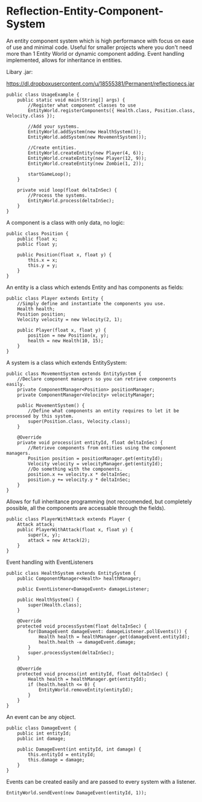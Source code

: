 Reflection-Entity-Component-System
==================================

An entity component system which is high performance with focus on ease of use and minimal code. Useful for smaller projects
where you don't need more than 1 Entity World or dynamic component adding. Event handling implemented, allows for inheritance in entities.

Libary .jar:

https://dl.dropboxusercontent.com/u/18555381/Permanent/reflectionecs.jar
<br>

	public class UsageExample {
		public static void main(String[] args) {
			//Register what component classes to use
			EntityWorld.registerComponents({ Health.class, Position.class, Velocity.class });
			
			//Add your systems.
			EntityWorld.addSystem(new HealthSystem());
			EntityWorld.addSystem(new MovementSystem());
			
			//Create entities.
			EntityWorld.createEntity(new Player(4, 6));
			EntityWorld.createEntity(new Player(12, 9));
			EntityWorld.createEntity(new Zombie(1, 2));
			
			startGameLoop();
		}
		
		private void loop(float deltaInSec) {
			//Process the systems.
			EntityWorld.process(deltaInSec);
		}
	}

A component is a class with only data, no logic:

	public class Position {
		public float x;
		public float y;
	
		public Position(float x, float y) {
			this.x = x;
			this.y = y;
		}
	}

An entity is a class which extends Entity and has components as fields:

	public class Player extends Entity {
		//Simply define and instantiate the components you use.
		Health health;
		Position position;
		Velocity velocity = new Velocity(2, 1);
	
		public Player(float x, float y) {
			position = new Position(x, y);
			health = new Health(10, 15);
		}
	}
	
A system is a class which extends EntitySystem:

	public class MovementSystem extends EntitySystem {
		//Declare component managers so you can retrieve components easily.
		private ComponentManager<Position> positionManager;
		private ComponentManager<Velocity> velocityManager;
		
		public MovementSystem() {
			//Define what components an entity requires to let it be processed by this system.
			super(Position.class, Velocity.class);
		}
	
		@Override
		private void process(int entityId, float deltaInSec) {
			//Retrieve components from entities using the component managers.
			Position position = positionManager.get(entityId);
			Velocity velocity = velocityManager.get(entityId);
			//Do something with the components.
			position.x += velocity.x * deltaInSec;
			position.y += velocity.y * deltaInSec;
		}
	}
	
Allows for full inheritance programming (not reccomended, but completely possible, all the components are accessable through the fields).

	public class PlayerWithAttack extends Player {
		Attack attack;
		public PlayerWithAttack(float x, float y) {
			super(x, y);
			attack = new Attack(2);
		}
	}
	
Event handling with EventListeners

	public class HealthSystem extends EntitySystem {
		public ComponentManager<Health> healthManager;
	
		public EventListener<DamageEvent> damageListener;
	
		public HealthSystem() {
			super(Health.class);
		}
	
		@Override
		protected void processSystem(float deltaInSec) {
			for(DamageEvent damageEvent: damageListener.pollEvents()) {
				Health health = healthManager.get(damageEvent.entityId);
				health.health -= damageEvent.damage;
			}
			super.processSystem(deltaInSec);
		}
	
		@Override
		protected void process(int entityId, float deltaInSec) {
			Health health = healthManager.get(entityId);
			if (health.health <= 0) {
				EntityWorld.removeEntity(entityId);
			}
		}
	}
	
An event  can be any object.

	public class DamageEvent {
		public int entityId;
		public int damage;
	
		public DamageEvent(int entityId, int damage) {
			this.entityId = entityId;
			this.damage = damage;
		}
	}

Events can be created easily and are passed to every system with a listener.

	EntityWorld.sendEvent(new DamageEvent(entityId, 1));
